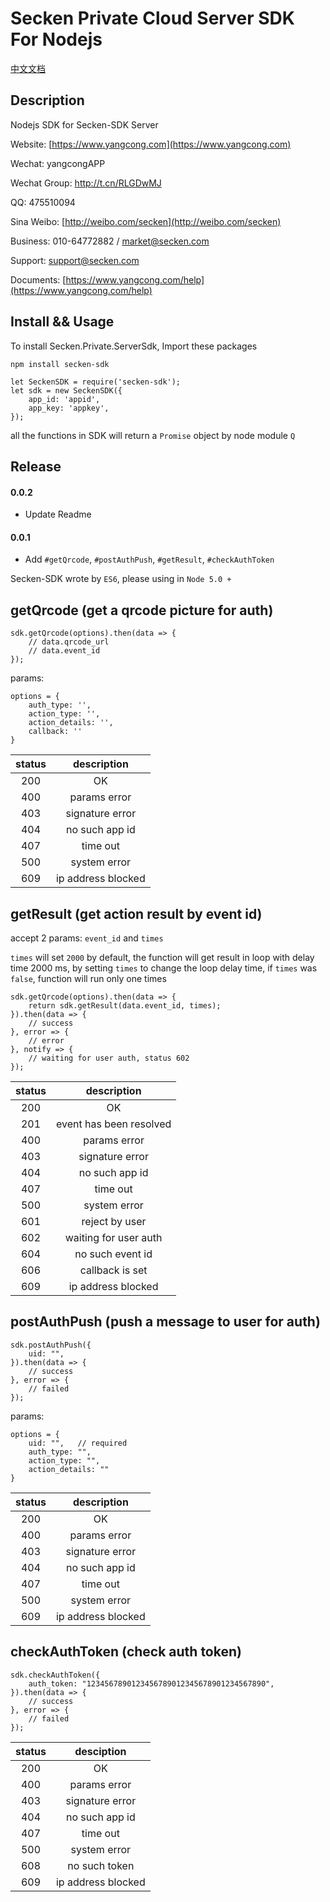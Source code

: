 # Secken Private Cloud Server SDK For Nodejs

[中文文档](https://github.com/secken/Secken-Server-SDK-For-Nodejs/blob/master/CN.md)

## Description
Nodejs SDK for Secken-SDK Server

Website: [https://www.yangcong.com](https://www.yangcong.com)

Wechat: yangcongAPP

Wechat Group: http://t.cn/RLGDwMJ

QQ: 475510094

Sina Weibo: [http://weibo.com/secken](http://weibo.com/secken)

Business: 010-64772882 / market@secken.com

Support: support@secken.com

Documents: [https://www.yangcong.com/help](https://www.yangcong.com/help)

## Install && Usage

To install Secken.Private.ServerSdk, Import these packages

```
npm install secken-sdk
```

```
let SeckenSDK = require('secken-sdk');
let sdk = new SeckenSDK({
    app_id: 'appid',
    app_key: 'appkey',
});
```
all the functions in SDK will return a `Promise` object by node module `Q`

## Release

#### 0.0.2
* Update Readme
#### 0.0.1
* Add `#getQrcode`, `#postAuthPush`, `#getResult`, `#checkAuthToken`

Secken-SDK wrote by `ES6`, please using in `Node 5.0 +`

## getQrcode (get a qrcode picture for auth)
```
sdk.getQrcode(options).then(data => {
    // data.qrcode_url
    // data.event_id   
});
```

params:
```
options = {
    auth_type: '',
    action_type: '',
    action_details: '',
    callback: ''
}
```

|    status    | 		description 	    |
|:----------:|:----------------------------:|
|  200       |       OK                     |
|  400       |       params error           |
|  403       |       signature error        |
|  404       |       no such app id         |
|  407       |       time out               |
|  500       |       system error           |
|  609       |       ip address blocked     |

## getResult (get action result by event id)

accept 2 params: `event_id` and `times`

`times` will set `2000` by default, the function will get result in loop with delay time 2000 ms, by setting `times` to change the loop delay time, if `times` was `false`, function will run only one times

```
sdk.getQrcode(options).then(data => {
    return sdk.getResult(data.event_id, times);
}).then(data => {
    // success
}, error => {
    // error
}, notify => {
    // waiting for user auth, status 602
});
```

|    status  | 		description 	            |
|:----------:|:--------------------------------:|
|  200       |       OK                         |
|  201       |       event has been resolved    |
|  400       |       params error               |
|  403       |       signature error            |
|  404       |       no such app id             |
|  407       |       time out                   |
|  500       |       system error               |
|  601       |       reject by user             |
|  602       |       waiting for user auth      |
|  604       |       no such event id           |
|  606       |       callback is set            |
|  609       |       ip address blocked         |

## postAuthPush (push a message to user for auth)
```
sdk.postAuthPush({
    uid: "",
}).then(data => {
    // success
}, error => {
    // failed
});
```

params:
```
options = {
    uid: "",   // required
    auth_type: "",
    action_type: "",
    action_details: ""
}
```  

|    status  | 		description 		      |
|:----------:|:------------------------------:|
|  200       |       OK                       |
|  400       |       params error             |
|  403       |       signature error          |
|  404       |       no such app id           |
|  407       |       time out                 |
|  500       |       system error             |
|  609       |       ip address blocked       |

## checkAuthToken (check auth token)
```
sdk.checkAuthToken({
    auth_token: "1234567890123456789012345678901234567890",
}).then(data => {
    // success
}, error => {
    // failed
});
```

|    status   | 		desciption 		     |
|:----------:|:-----------------------------:|
|  200       |       OK                      |
|  400       |       params error            |
|  403       |       signature error         |
|  404       |       no such app id          |
|  407       |       time out                |
|  500       |       system error            |
|  608       |       no such token           |
|  609       |       ip address blocked      |
